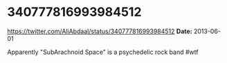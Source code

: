 # 340777816993984512
https://twitter.com/AliAbdaal/status/340777816993984512
**Date:** 2013-06-01

Apparently "SubArachnoid Space" is a psychedelic rock band #wtf
